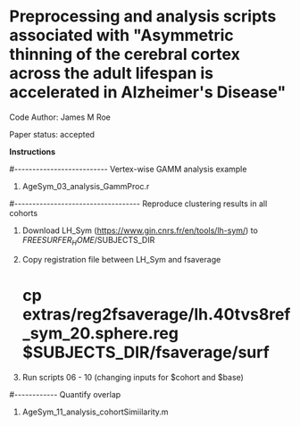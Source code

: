 # Preprocessing and analysis scripts associated with "Asymmetric thinning of the cerebral cortex across the adult lifespan is accelerated in Alzheimer's Disease"
Code Author: James M Roe

Paper status: accepted


**Instructions**

#--------------------------	
Vertex-wise GAMM analysis example

1. AgeSym_03_analysis_GammProc.r


#-----------------------------------
Reproduce clustering results in all cohorts

1. Download LH_Sym (https://www.gin.cnrs.fr/en/tools/lh-sym/) to $FREESURFER_HOME/$SUBJECTS_DIR

2. Copy registration file between LH_Sym and fsaverage
   # cp extras/reg2fsaverage/lh.40tvs8ref_sym_20.sphere.reg $SUBJECTS_DIR/fsaverage/surf

3. Run scripts 06 - 10 (changing inputs for $cohort and $base)


#------------
Quantify overlap

1. AgeSym_11_analysis_cohortSimiilarity.m